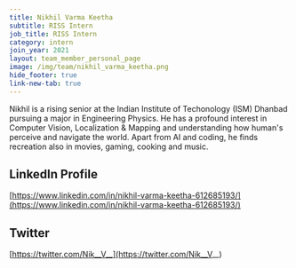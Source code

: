 ```yaml
---
title: Nikhil Varma Keetha 
subtitle: RISS Intern
job_title: RISS Intern
category: intern
join_year: 2021
layout: team_member_personal_page
image: /img/team/nikhil_varma_keetha.png
hide_footer: true
link-new-tab: true
---
```


Nikhil is a rising senior at the Indian Institute of Techonology (ISM) Dhanbad pursuing a major in Engineering Physics. He has a profound interest in Computer Vision, Localization & Mapping and understanding how human's perceive and navigate the world. Apart from AI and coding, he finds recreation also in movies, gaming, cooking and music.

## LinkedIn Profile ##
[https://www.linkedin.com/in/nikhil-varma-keetha-612685193/](https://www.linkedin.com/in/nikhil-varma-keetha-612685193/)

## Twitter ##
[https://twitter.com/Nik__V__](https://twitter.com/Nik__V__)

